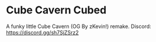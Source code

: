# Cube Cavern Cubed
 A funky little Cube Cavern (OG By zKevin!) remake.
Discord: https://discord.gg/sh7SjZSrz2